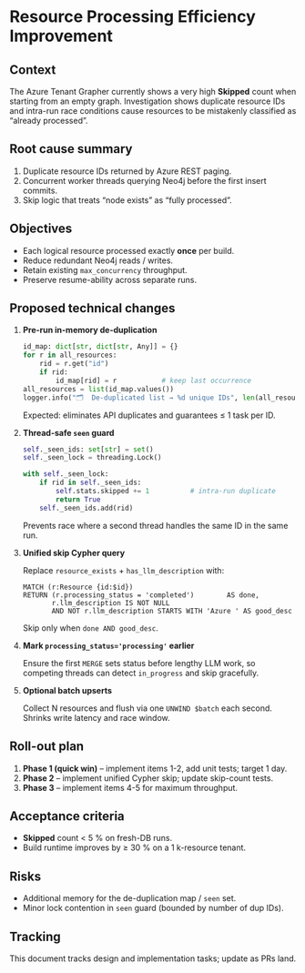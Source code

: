 # Resource Processing Efficiency Improvement

## Context
The Azure Tenant Grapher currently shows a very high **Skipped** count when starting from
an empty graph. Investigation shows duplicate resource IDs and intra-run race conditions
cause resources to be mistakenly classified as “already processed”.

## Root cause summary
1. Duplicate resource IDs returned by Azure REST paging.
2. Concurrent worker threads querying Neo4j before the first insert commits.
3. Skip logic that treats “node exists” as “fully processed”.

## Objectives
- Each logical resource processed exactly **once** per build.
- Reduce redundant Neo4j reads / writes.
- Retain existing `max_concurrency` throughput.
- Preserve resume-ability across separate runs.

## Proposed technical changes

1. **Pre-run in-memory de-duplication**

   ```python
   id_map: dict[str, dict[str, Any]] = {}
   for r in all_resources:
       rid = r.get("id")
       if rid:
           id_map[rid] = r           # keep last occurrence
   all_resources = list(id_map.values())
   logger.info("🗂️  De-duplicated list → %d unique IDs", len(all_resources))
   ```
   Expected: eliminates API duplicates and guarantees ≤ 1 task per ID.

2. **Thread-safe `seen` guard**

   ```python
   self._seen_ids: set[str] = set()
   self._seen_lock = threading.Lock()

   with self._seen_lock:
       if rid in self._seen_ids:
           self.stats.skipped += 1          # intra-run duplicate
           return True
       self._seen_ids.add(rid)
   ```
   Prevents race where a second thread handles the same ID in the same run.

3. **Unified skip Cypher query**

   Replace `resource_exists` + `has_llm_description` with:

   ```cypher
   MATCH (r:Resource {id:$id})
   RETURN (r.processing_status = 'completed')        AS done,
          r.llm_description IS NOT NULL
          AND NOT r.llm_description STARTS WITH 'Azure ' AS good_desc
   ```
   Skip only when `done AND good_desc`.

4. **Mark `processing_status='processing'` earlier**

   Ensure the first `MERGE` sets status before lengthy LLM work,
   so competing threads can detect `in_progress` and skip gracefully.

5. **Optional batch upserts**

   Collect N resources and flush via one `UNWIND $batch` each second.
   Shrinks write latency and race window.

## Roll-out plan
1. **Phase 1 (quick win)** – implement items 1-2, add unit tests; target 1 day.
2. **Phase 2** – implement unified Cypher skip; update skip-count tests.
3. **Phase 3** – implement items 4-5 for maximum throughput.

## Acceptance criteria
- **Skipped** count < 5 % on fresh-DB runs.
- Build runtime improves by ≥ 30 % on a 1 k-resource tenant.

## Risks
- Additional memory for the de-duplication map / `seen` set.
- Minor lock contention in `seen` guard (bounded by number of dup IDs).

## Tracking
This document tracks design and implementation tasks; update as PRs land.
